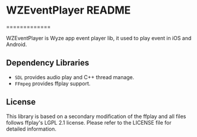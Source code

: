 # WZEventPlayer README
=============

WZEventPlayer is Wyze app event player lib, it used to play event in iOS and Android.

## Dependency Libraries

* `SDL` provides audio play and C++ thread manage.
* `FFmpeg` provides ffplay support.

## License

This library is based on a secondary modification of the ffplay and all files follows ffplay's LGPL 2.1 license.
Please refer to the LICENSE file for detailed information.